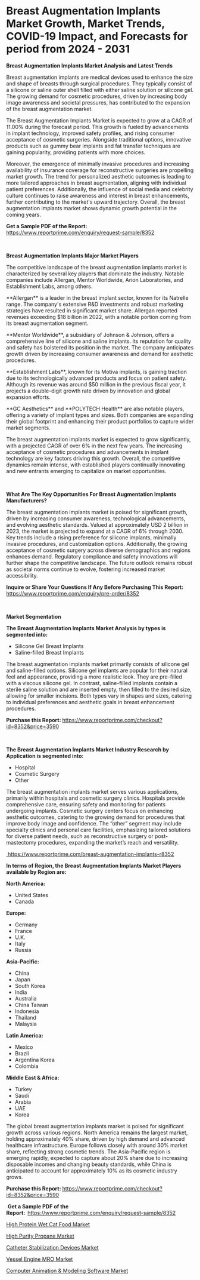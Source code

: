<p><h1>Breast Augmentation Implants Market Growth, Market Trends, COVID-19 Impact, and Forecasts for period from 2024 - 2031</h1></p><p><strong>Breast Augmentation Implants Market Analysis and Latest Trends</strong></p>
<p><p>Breast augmentation implants are medical devices used to enhance the size and shape of breasts through surgical procedures. They typically consist of a silicone or saline outer shell filled with either saline solution or silicone gel. The growing demand for cosmetic procedures, driven by increasing body image awareness and societal pressures, has contributed to the expansion of the breast augmentation market.</p><p>The Breast Augmentation Implants Market is expected to grow at a CAGR of 11.00% during the forecast period. This growth is fueled by advancements in implant technology, improved safety profiles, and rising consumer acceptance of cosmetic surgeries. Alongside traditional options, innovative products such as gummy bear implants and fat transfer techniques are gaining popularity, providing patients with more choices.</p><p>Moreover, the emergence of minimally invasive procedures and increasing availability of insurance coverage for reconstructive surgeries are propelling market growth. The trend for personalized aesthetic outcomes is leading to more tailored approaches in breast augmentation, aligning with individual patient preferences. Additionally, the influence of social media and celebrity culture continues to raise awareness and interest in breast enhancements, further contributing to the market's upward trajectory. Overall, the breast augmentation implants market shows dynamic growth potential in the coming years.</p></p>
<p><strong>Get a Sample PDF of the Report:&nbsp;</strong> <a href="https://www.reportprime.com/enquiry/request-sample/8352?utm_campaign=100&utm_medium=2&utm_source=Github&utm_content=ia&utm_term=26112024&utm_id=breast-augmentation-implants">https://www.reportprime.com/enquiry/request-sample/8352</a></p>
<p>&nbsp;</p>
<p><strong>Breast Augmentation Implants Major Market Players</strong></p>
<p><p>The competitive landscape of the breast augmentation implants market is characterized by several key players that dominate the industry. Notable companies include Allergan, Mentor Worldwide, Arion Laboratories, and Establishment Labs, among others.</p><p>**Allergan** is a leader in the breast implant sector, known for its Natrelle range. The company's extensive R&D investments and robust marketing strategies have resulted in significant market share. Allergan reported revenues exceeding $18 billion in 2022, with a notable portion coming from its breast augmentation segment.</p><p>**Mentor Worldwide**, a subsidiary of Johnson & Johnson, offers a comprehensive line of silicone and saline implants. Its reputation for quality and safety has bolstered its position in the market. The company anticipates growth driven by increasing consumer awareness and demand for aesthetic procedures.</p><p>**Establishment Labs**, known for its Motiva implants, is gaining traction due to its technologically advanced products and focus on patient safety. Although its revenue was around $50 million in the previous fiscal year, it projects a double-digit growth rate driven by innovation and global expansion efforts.</p><p>**GC Aesthetics** and **POLYTECH Health** are also notable players, offering a variety of implant types and sizes. Both companies are expanding their global footprint and enhancing their product portfolios to capture wider market segments.</p><p>The breast augmentation implants market is expected to grow significantly, with a projected CAGR of over 6% in the next few years. The increasing acceptance of cosmetic procedures and advancements in implant technology are key factors driving this growth. Overall, the competitive dynamics remain intense, with established players continually innovating and new entrants emerging to capitalize on market opportunities.</p></p>
<p>&nbsp;</p>
<p><strong>What Are The Key Opportunities For Breast Augmentation Implants Manufacturers?</strong></p>
<p><p>The breast augmentation implants market is poised for significant growth, driven by increasing consumer awareness, technological advancements, and evolving aesthetic standards. Valued at approximately USD 2 billion in 2023, the market is projected to expand at a CAGR of 6% through 2030. Key trends include a rising preference for silicone implants, minimally invasive procedures, and customization options. Additionally, the growing acceptance of cosmetic surgery across diverse demographics and regions enhances demand. Regulatory compliance and safety innovations will further shape the competitive landscape. The future outlook remains robust as societal norms continue to evolve, fostering increased market accessibility.</p></p>
<p><strong>Inquire or Share Your Questions If Any Before Purchasing This Report:</strong> <a href="https://www.reportprime.com/enquiry/pre-order/8352?utm_campaign=100&utm_medium=2&utm_source=Github&utm_content=ia&utm_term=26112024&utm_id=breast-augmentation-implants">https://www.reportprime.com/enquiry/pre-order/8352</a></p>
<p>&nbsp;</p>
<p><strong>Market Segmentation</strong></p>
<p><strong>The Breast Augmentation Implants Market Analysis by types is segmented into:</strong></p>
<p><ul><li>Silicone Gel Breast Implants</li><li>Saline-filled Breast Implants</li></ul></p>
<p><p>The breast augmentation implants market primarily consists of silicone gel and saline-filled options. Silicone gel implants are popular for their natural feel and appearance, providing a more realistic look. They are pre-filled with a viscous silicone gel. In contrast, saline-filled implants contain a sterile saline solution and are inserted empty, then filled to the desired size, allowing for smaller incisions. Both types vary in shapes and sizes, catering to individual preferences and aesthetic goals in breast enhancement procedures.</p></p>
<p><strong>Purchase this Report:&nbsp;</strong><a href="https://www.reportprime.com/checkout?id=8352&price=3590&utm_campaign=100&utm_medium=2&utm_source=Github&utm_content=ia&utm_term=26112024&utm_id=breast-augmentation-implants">https://www.reportprime.com/checkout?id=8352&price=3590</a></p>
<p>&nbsp;</p>
<p><strong>The Breast Augmentation Implants Market Industry Research by Application is segmented into:</strong></p>
<p><ul><li>Hospital</li><li>Cosmetic Surgery</li><li>Other</li></ul></p>
<p><p>The breast augmentation implants market serves various applications, primarily within hospitals and cosmetic surgery clinics. Hospitals provide comprehensive care, ensuring safety and monitoring for patients undergoing implants. Cosmetic surgery centers focus on enhancing aesthetic outcomes, catering to the growing demand for procedures that improve body image and confidence. The “other” segment may include specialty clinics and personal care facilities, emphasizing tailored solutions for diverse patient needs, such as reconstructive surgery or post-mastectomy procedures, expanding the market’s reach and versatility.</p></p>
<p><a href="https://www.reportprime.com/breast-augmentation-implants-r8352?utm_campaign=100&utm_medium=2&utm_source=Github&utm_content=ia&utm_term=26112024&utm_id=breast-augmentation-implants">&nbsp;https://www.reportprime.com/breast-augmentation-implants-r8352</a></p>
<p><strong>In terms of Region, the Breast Augmentation Implants Market Players available by Region are:</strong></p>
<p>
    <p> <strong> North America: </strong>
        <ul>
            <li>United States</li>
            <li>Canada</li>
        </ul>
        </p> 
    <p> <strong> Europe: </strong>
        <ul>
            <li>Germany</li>
            <li>France</li>
            <li>U.K.</li>
            <li>Italy</li>
            <li>Russia</li>
        </ul>
        </p> 
    <p> <strong> Asia-Pacific: </strong>
        <ul>
            <li>China</li>
            <li>Japan</li>
            <li>South Korea</li>
            <li>India</li>
            <li>Australia</li>
            <li>China Taiwan</li>
            <li>Indonesia</li>
            <li>Thailand</li>
            <li>Malaysia</li>
        </ul>
        </p> 
    <p> <strong> Latin America: </strong>
        <ul>
            <li>Mexico</li>
            <li>Brazil</li>
            <li>Argentina Korea</li>
            <li>Colombia</li>
        </ul>
        </p> 
    <p> <strong> Middle East & Africa: </strong>
        <ul>
            <li>Turkey</li>
            <li>Saudi</li>
            <li>Arabia</li>
            <li>UAE</li>
            <li>Korea</li>
        </ul>
    </p>
    </p>
<p><p>The global breast augmentation implants market is poised for significant growth across various regions. North America remains the largest market, holding approximately 40% share, driven by high demand and advanced healthcare infrastructure. Europe follows closely with around 30% market share, reflecting strong cosmetic trends. The Asia-Pacific region is emerging rapidly, expected to capture about 20% share due to increasing disposable incomes and changing beauty standards, while China is anticipated to account for approximately 10% as its cosmetic industry grows.</p></p>
<p><strong>Purchase this Report: </strong><a href="https://www.reportprime.com/checkout?id=8352&price=3590&utm_campaign=100&utm_medium=2&utm_source=Github&utm_content=ia&utm_term=26112024&utm_id=breast-augmentation-implants">https://www.reportprime.com/checkout?id=8352&price=3590</a></p>
<p>&nbsp;<strong>Get a Sample PDF of the Report:&nbsp;&nbsp;</strong><a href="https://www.reportprime.com/enquiry/request-sample/8352?utm_campaign=100&utm_medium=2&utm_source=Github&utm_content=ia&utm_term=26112024&utm_id=breast-augmentation-implants">https://www.reportprime.com/enquiry/request-sample/8352</a></p>
<p><strong></strong></p>
<p><p><a href="https://www.linkedin.com/pulse/consumer-behavior-shifts-high-protein-wet-cat-food-market-4fgee?utm_campaign=100&utm_medium=2&utm_source=Github&utm_content=ia&utm_term=26112024&utm_id=breast-augmentation-implants">High Protein Wet Cat Food Market</a></p><p><a href="https://www.linkedin.com/pulse/high-purity-propane-market-velocity-71-cagr-trajectory-2024-2031-exh1e?utm_campaign=100&utm_medium=2&utm_source=Github&utm_content=ia&utm_term=26112024&utm_id=breast-augmentation-implants">High Purity Propane Market</a></p><p><a href="https://github.com/sca704osol/Market-Research-Report-List-1/blob/main/catheter-stabilization-devices-market.md?utm_campaign=100&utm_medium=2&utm_source=Github&utm_content=ia&utm_term=26112024&utm_id=breast-augmentation-implants">Catheter Stabilization Devices Market</a></p><p><a href="https://issuu.com/reportprime-2/docs/vessel-engine-mro-market-size-2030._30b369814f91d6?utm_campaign=100&utm_medium=2&utm_source=Github&utm_content=ia&utm_term=26112024&utm_id=breast-augmentation-implants">Vessel Engine MRO Market</a></p><p><a href="https://issuu.com/reportprime-2/docs/computer-animation-modeling-softwar_0410f1c0eab7bc?utm_campaign=100&utm_medium=2&utm_source=Github&utm_content=ia&utm_term=26112024&utm_id=breast-augmentation-implants">Computer Animation & Modeling Software Market</a></p></p>